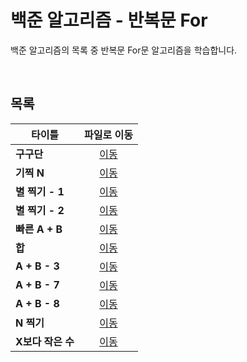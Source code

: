 # 백준 알고리즘 - 반복문 For
백준 알고리즘의 목록 중 반복문 For문 알고리즘을 학습합니다.   

<br/>

## 목록
|타이틀|파일로 이동|
|---|:---:|
|**구구단**|[이동](https://github.com/Hschan2/Algorithm-Study/blob/master/BaekJoon/for%EB%AC%B8/%EA%B5%AC%EA%B5%AC%EB%8B%A8.c)|
|**기찍 N**|[이동](https://github.com/Hschan2/Algorithm-Study/blob/master/BaekJoon/for%EB%AC%B8/%EA%B8%B0%EC%B0%8D%20N.c)|
|**별 찍기 - 1**|[이동](https://github.com/Hschan2/Algorithm-Study/blob/master/BaekJoon/for%EB%AC%B8/%EB%B3%84%20%EC%B0%8D%EA%B8%B0%20-%201.c)|
|**별 찍기 - 2**|[이동](https://github.com/Hschan2/Algorithm-Study/blob/master/BaekJoon/for%EB%AC%B8/%EB%B3%84%20%EC%B0%8D%EA%B8%B0%20-%202.c)|
|**빠른 A + B**|[이동](https://github.com/Hschan2/Algorithm-Study/blob/master/BaekJoon/for%EB%AC%B8/%EB%B9%A0%EB%A5%B8%20A%2BB.c)|
|**합**|[이동](https://github.com/Hschan2/Algorithm-Study/blob/master/BaekJoon/for%EB%AC%B8/%ED%95%A9.c)|
|**A + B - 3**|[이동](https://github.com/Hschan2/Algorithm-Study/blob/master/BaekJoon/for%EB%AC%B8/A%2BB%20-%203.c)|
|**A + B - 7**|[이동](https://github.com/Hschan2/Algorithm-Study/blob/master/BaekJoon/for%EB%AC%B8/A%2BB%20-%207.c)|
|**A + B - 8**|[이동](https://github.com/Hschan2/Algorithm-Study/blob/master/BaekJoon/for%EB%AC%B8/A%2BB%20-%208.c)|
|**N 찍기**|[이동](https://github.com/Hschan2/Algorithm-Study/blob/master/BaekJoon/for%EB%AC%B8/N%20%EC%B0%8D%EA%B8%B0.c)|
|**X보다 작은 수**|[이동](https://github.com/Hschan2/Algorithm-Study/blob/master/BaekJoon/for%EB%AC%B8/X%EB%B3%B4%EB%8B%A4%20%EC%9E%91%EC%9D%80%20%EC%88%98.c)|
